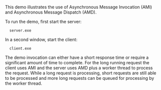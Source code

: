 This demo illustrates the use of Asynchronous Message Invocation (AMI)
and Asynchronous Message Dispatch (AMD).

To run the demo, first start the server:

      server.exe

In a second window, start the client:

      client.exe

The demo invocation can either have a short response time or require a
significant amount of time to complete. For the long running request
the client uses AMI and the server uses AMD plus a worker thread to
process the request. While a long request is processing, short
requests are still able to be processed and more long requests can be
queued for processing by the worker thread.
